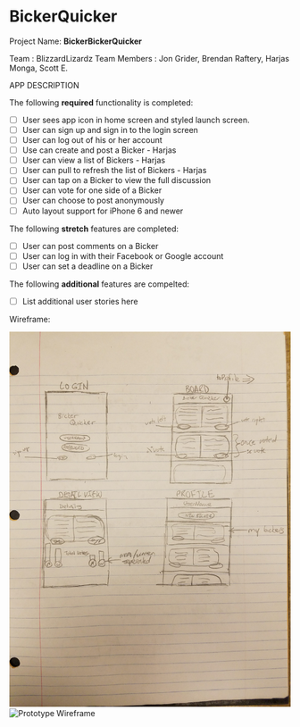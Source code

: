 # BickerQuicker

Project Name: **BickerBickerQuicker**

Team : BlizzardLizardz
Team Members : Jon Grider, Brendan Raftery, Harjas Monga, Scott E.

APP DESCRIPTION

The following **required** functionality is completed:

- [ ] User sees app icon in home screen and styled launch screen.
- [ ] User can sign up and sign in to the login screen
- [ ] User can log out of his or her account
- [ ] Use can create and post a Bicker - Harjas
- [ ] User can view a list of Bickers - Harjas
- [ ] User can pull to refresh the list of Bickers - Harjas
- [ ] User can tap on a Bicker to view the full discussion
- [ ] User can vote for one side of a Bicker
- [ ] User can choose to post anonymously
- [ ] Auto layout support for iPhone 6 and newer

The following **stretch** features are completed:

- [ ] User can post comments on a Bicker
- [ ] User can log in with their Facebook or Google account
- [ ] User can set a deadline on a Bicker

The following **additional** features are compelted:

- [ ] List additional user stories here



Wireframe:

<img src="wireframe.jpg" title="Prototype Wireframe" width='' alt='Prototype Wireframe'/>

<img src="https://i.imgur.com/ULVWDFV.gif" title="Prototype Wireframe" width='' alt='Prototype Wireframe'/>



